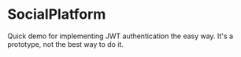 # SocialPlatform

Quick demo for implementing JWT authentication the easy way. It's a prototype, not the best way to do it.

